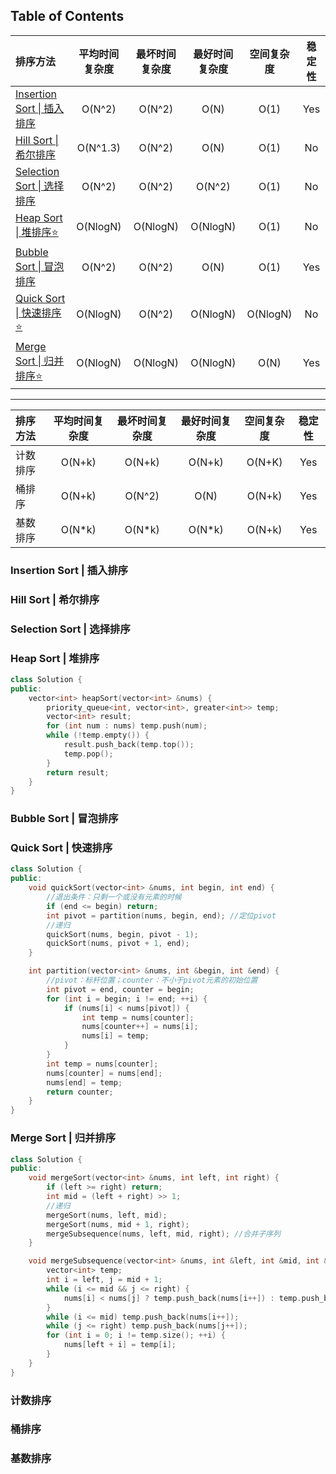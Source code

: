 ## Table of Contents
|排序方法|平均时间复杂度|最坏时间复杂度|最好时间复杂度|空间复杂度|稳定性|
|:-|:-:|:-:|:-:|:-:|:-:|
|[Insertion Sort \| 插入排序](#Insertion-Sort--插入排序)|O(N^2)|O(N^2)|O(N)|O(1)|Yes|
|[Hill Sort \| 希尔排序](#Hill-Sort--希尔排序)|O(N^1.3)|O(N^2)|O(N)|O(1)|No|
|[Selection Sort \| 选择排序](#Selection-Sort--选择排序)|O(N^2)|O(N^2)|O(N^2)|O(1)|No|
|[Heap Sort \| 堆排序⭐️](#Heap-Sort--堆排序)|O(NlogN)|O(NlogN)|O(NlogN)|O(1)|No|
|[Bubble Sort \| 冒泡排序](#Bubble-Sort--冒泡排序)|O(N^2)|O(N^2)|O(N)|O(1)|Yes|
|[Quick Sort \| 快速排序⭐️](#Quick-Sort--快速排序)|O(NlogN)|O(N^2)|O(NlogN)|O(NlogN)|No|
|[Merge Sort \| 归并排序⭐️](#Merge-Sort--归并排序)|O(NlogN)|O(NlogN)|O(NlogN)|O(N)|Yes|
---
|排序方法|平均时间复杂度|最坏时间复杂度|最好时间复杂度|空间复杂度|稳定性|
|:-|:-:|:-:|:-:|:-:|:-:|
|计数排序|O(N+k)|O(N+k)|O(N+k)|O(N+K)|Yes|
|桶排序|O(N+k)|O(N^2)|O(N)|O(N+k)|Yes|
|基数排序|O(N*k)|O(N*k)|O(N*k)|O(N+k)|Yes|


### Insertion Sort | 插入排序
### Hill Sort | 希尔排序
### Selection Sort | 选择排序

### Heap Sort | 堆排序
```c++
class Solution {
public:
    vector<int> heapSort(vector<int> &nums) {
        priority_queue<int, vector<int>, greater<int>> temp;
        vector<int> result;
        for (int num : nums) temp.push(num);
        while (!temp.empty()) {
            result.push_back(temp.top());
            temp.pop();
        }
        return result;
    }
}
```

### Bubble Sort | 冒泡排序

### Quick Sort | 快速排序
```c++
class Solution {
public:
    void quickSort(vector<int> &nums, int begin, int end) {
        //退出条件：只剩一个或没有元素的时候
        if (end <= begin) return;
        int pivot = partition(nums, begin, end); //定位pivot
        //递归
        quickSort(nums, begin, pivot - 1);
        quickSort(nums, pivot + 1, end);
    }

    int partition(vector<int> &nums, int &begin, int &end) {
        //pivot：标杆位置；counter：不小于pivot元素的初始位置
        int pivot = end, counter = begin;
        for (int i = begin; i != end; ++i) {
            if (nums[i] < nums[pivot]) {
                int temp = nums[counter];
                nums[counter++] = nums[i];
                nums[i] = temp;
            }
        }
        int temp = nums[counter];
        nums[counter] = nums[end];
        nums[end] = temp;
        return counter; 
    }
}
```

### Merge Sort | 归并排序
```c++
class Solution {
public:
    void mergeSort(vector<int> &nums, int left, int right) {
        if (left >= right) return;
        int mid = (left + right) >> 1;
        //递归
        mergeSort(nums, left, mid);
        mergeSort(nums, mid + 1, right);
        mergeSubsequence(nums, left, mid, right); //合并子序列
    }

    void mergeSubsequence(vector<int> &nums, int &left, int &mid, int &right) {
        vector<int> temp;
        int i = left, j = mid + 1;
        while (i <= mid && j <= right) {
            nums[i] < nums[j] ? temp.push_back(nums[i++]) : temp.push_back(nums[j++]);
        }
        while (i <= mid) temp.push_back(nums[i++]);
        while (j <= right) temp.push_back(nums[j++]);
        for (int i = 0; i != temp.size(); ++i) {
            nums[left + i] = temp[i];
        }
    }
}
```

### 计数排序
### 桶排序
### 基数排序
